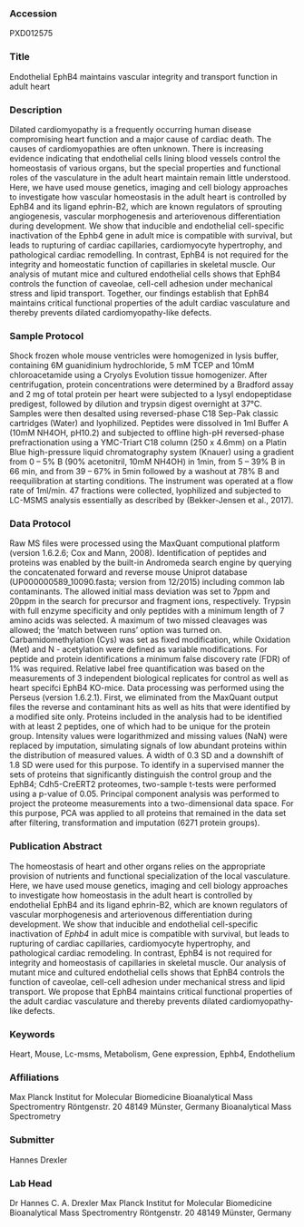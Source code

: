 ### Accession
PXD012575

### Title
Endothelial EphB4 maintains vascular integrity and transport function in adult heart

### Description
Dilated cardiomyopathy is a frequently occurring human disease compromising heart function and a major cause of cardiac death. The causes of cardiomyopathies are often unknown. There is increasing evidence indicating that endothelial cells lining blood vessels control the homeostasis of various organs, but the special properties and functional roles of the vasculature in the adult heart maintain remain little understood.  Here, we have used mouse genetics, imaging and cell biology approaches to investigate how vascular homeostasis in the adult heart is controlled by EphB4 and its ligand ephrin-B2, which are known regulators of sprouting angiogenesis, vascular morphogenesis and arteriovenous differentiation during development. We show that inducible and endothelial cell-specific inactivation of the Ephb4 gene in adult mice is compatible with survival, but leads to rupturing of cardiac capillaries, cardiomyocyte hypertrophy, and pathological cardiac remodelling. In contrast, EphB4 is not required for the integrity and homeostatic function of capillaries in skeletal muscle. Our analysis of mutant mice and cultured endothelial cells shows that EphB4 controls the function of caveolae, cell-cell adhesion under mechanical stress and lipid transport.  Together, our findings establish that EphB4 maintains critical functional properties of the adult cardiac vasculature and thereby prevents dilated cardiomyopathy-like defects.

### Sample Protocol
Shock frozen whole mouse ventricles were homogenized in lysis buffer, containing 6M guanidinium hydrochloride, 5 mM TCEP and 10mM chloroacetamide using a Cryolys Evolution tissue homogenizer. After centrifugation, protein concentrations were determined by a Bradford assay and 2 mg of total protein per heart were subjected to a lysyl endopeptidase predigest, followed by dilution and trypsin digest overnight at 37°C. Samples were then desalted using reversed-phase C18 Sep-Pak classic cartridges (Water) and lyophilized.  Peptides were dissolved in 1ml Buffer A (10mM NH4OH, pH10.2) and subjected to offline high-pH reversed-phase prefractionation using a YMC-Triart C18 column (250 x 4.6mm) on a Platin Blue high-pressure liquid chromatography system (Knauer) using a gradient from 0 – 5% B (90% acetonitril, 10mM NH4OH) in 1min, from 5 – 39% B in 66 min, and from 39 – 67% in 5min followed by a washout at 78% B and reequilibration at starting conditions. The instrument was operated at a flow rate of 1ml/min. 47 fractions were collected, lyophilized and subjected to LC-MSMS analysis essentially as described by (Bekker-Jensen et al., 2017).

### Data Protocol
Raw MS files were processed using the MaxQuant computional platform (version 1.6.2.6; Cox and Mann, 2008). Identification of peptides and proteins was enabled by the built-in Andromeda search engine by querying the concatenated forward and reverse mouse Uniprot database (UP000000589_10090.fasta; version from 12/2015) including common lab contaminants. The allowed initial mass deviation was set to 7ppm and 20ppm in the search for precursor and fragment ions, respectively. Trypsin with full enzyme specificity and only peptides with a minimum length of 7 amino acids was selected. A maximum of two missed cleavages was allowed; the ‘match between runs’ option was turned on. Carbamidomethylation (Cys) was set as fixed modification, while Oxidation (Met) and N - acetylation were defined as variable modifications. For peptide and protein identifications a minimum false discovery rate (FDR) of 1% was required.  Relative label free quantification was based on the measurements of 3 independent biological replicates for control as well as heart specifci EphB4 KO-mice.  Data processing was performed using the Perseus (version 1.6.2.1).  First, we eliminated from the MaxQuant output files the reverse and contaminant hits as well as hits that were identified by a modified site only. Proteins included in the analysis had to be identified with at least 2 peptides, one of which had to be unique for the protein group. Intensity values were logarithmized and missing values (NaN) were replaced by imputation, simulating signals of low abundant proteins within the distribution of measured values. A width of 0.3 SD and a downshift of 1.8 SD were used for this purpose. To identify in a supervised manner the sets of proteins that significantly distinguish the control group and the EphB4; Cdh5-CreERT2 proteomes, two-sample t-tests were performed using a p-value of 0.05. Principal component analysis was performed to project the proteome measurements into a two-dimensional data space. For this purpose, PCA was applied to all proteins that remained in the data set after filtering, transformation and imputation (6271 protein groups).

### Publication Abstract
The homeostasis of heart and other organs relies on the appropriate provision of nutrients and functional specialization of the local vasculature. Here, we have used mouse genetics, imaging and cell biology approaches to investigate how homeostasis in the adult heart is controlled by endothelial EphB4 and its ligand ephrin-B2, which are known regulators of vascular morphogenesis and arteriovenous differentiation during development. We show that inducible and endothelial cell-specific inactivation of <i>Ephb4</i> in adult mice is compatible with survival, but leads to rupturing of cardiac capillaries, cardiomyocyte hypertrophy, and pathological cardiac remodeling. In contrast, EphB4 is not required for integrity and homeostasis of capillaries in skeletal muscle. Our analysis of mutant mice and cultured endothelial cells shows that EphB4 controls the function of caveolae, cell-cell adhesion under mechanical stress and lipid transport. We propose that EphB4 maintains critical functional properties of the adult cardiac vasculature and thereby prevents dilated cardiomyopathy-like defects.

### Keywords
Heart, Mouse, Lc-msms, Metabolism, Gene expression, Ephb4, Endothelium

### Affiliations
Max Planck Institut for Molecular Biomedicine Bioanalytical Mass Spectromentry Röntgenstr. 20 48149 Münster, Germany
Bioanalytical Mass Spectrometry

### Submitter
Hannes Drexler

### Lab Head
Dr Hannes C. A. Drexler
Max Planck Institut for Molecular Biomedicine Bioanalytical Mass Spectromentry Röntgenstr. 20 48149 Münster, Germany


